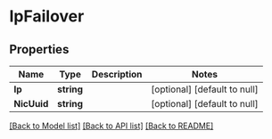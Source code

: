 # IpFailover

## Properties
Name | Type | Description | Notes
------------ | ------------- | ------------- | -------------
**Ip** | **string** |  | [optional] [default to null]
**NicUuid** | **string** |  | [optional] [default to null]

[[Back to Model list]](../README.md#documentation-for-models) [[Back to API list]](../README.md#documentation-for-api-endpoints) [[Back to README]](../README.md)

